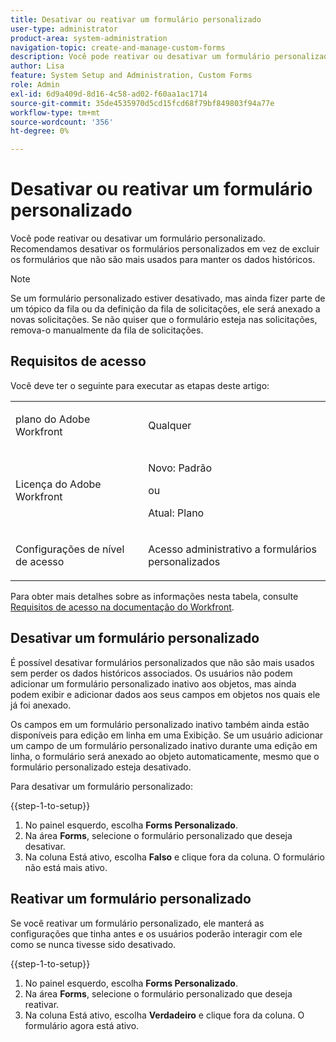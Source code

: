 ```yaml
---
title: Desativar ou reativar um formulário personalizado
user-type: administrator
product-area: system-administration
navigation-topic: create-and-manage-custom-forms
description: Você pode reativar ou desativar um formulário personalizado. Recomendamos desativar os formulários personalizados em vez de excluir os formulários que não são mais usados para manter os dados históricos.
author: Lisa
feature: System Setup and Administration, Custom Forms
role: Admin
exl-id: 6d9a409d-8d16-4c58-ad02-f60aa1ac1714
source-git-commit: 35de4535970d5cd15fcd68f79bf849803f94a77e
workflow-type: tm+mt
source-wordcount: '356'
ht-degree: 0%

---
```


# Desativar ou reativar um formulário personalizado

Você pode reativar ou desativar um formulário personalizado. Recomendamos desativar os formulários personalizados em vez de excluir os formulários que não são mais usados para manter os dados históricos.

>[!NOTE]
>
>Se um formulário personalizado estiver desativado, mas ainda fizer parte de um tópico da fila ou da definição da fila de solicitações, ele será anexado a novas solicitações. Se não quiser que o formulário esteja nas solicitações, remova-o manualmente da fila de solicitações.

## Requisitos de acesso

Você deve ter o seguinte para executar as etapas deste artigo:

<table style="table-layout:auto"> 
 <col> 
 <col> 
 <tbody> 
  <tr data-mc-conditions=""> 
   <td role="rowheader"> <p>plano do Adobe Workfront</p> </td> 
   <td>Qualquer</td> 
  </tr> 
  <tr> 
   <td role="rowheader">Licença do Adobe Workfront</td> 
   <td>
   <p>Novo: Padrão</p>
   <p>ou</p>
   <p>Atual: Plano</p></td> 
  </tr> 
  <tr data-mc-conditions=""> 
   <td role="rowheader">Configurações de nível de acesso</td> 
   <td> <p>Acesso administrativo a formulários personalizados</p></td> 
  </tr>  
 </tbody> 
</table>

Para obter mais detalhes sobre as informações nesta tabela, consulte [Requisitos de acesso na documentação do Workfront](/help/quicksilver/administration-and-setup/add-users/access-levels-and-object-permissions/access-level-requirements-in-documentation.md).

## Desativar um formulário personalizado

É possível desativar formulários personalizados que não são mais usados sem perder os dados históricos associados. Os usuários não podem adicionar um formulário personalizado inativo aos objetos, mas ainda podem exibir e adicionar dados aos seus campos em objetos nos quais ele já foi anexado.

Os campos em um formulário personalizado inativo também ainda estão disponíveis para edição em linha em uma Exibição. Se um usuário adicionar um campo de um formulário personalizado inativo durante uma edição em linha, o formulário será anexado ao objeto automaticamente, mesmo que o formulário personalizado esteja desativado.

Para desativar um formulário personalizado:

{{step-1-to-setup}}

1. No painel esquerdo, escolha **Forms Personalizado**.
1. Na área **Forms**, selecione o formulário personalizado que deseja desativar.
1. Na coluna Está ativo, escolha **Falso** e clique fora da coluna. O formulário não está mais ativo.

## Reativar um formulário personalizado

Se você reativar um formulário personalizado, ele manterá as configurações que tinha antes e os usuários poderão interagir com ele como se nunca tivesse sido desativado.

{{step-1-to-setup}}

1. No painel esquerdo, escolha **Forms Personalizado**.
1. Na área **Forms**, selecione o formulário personalizado que deseja reativar.
1. Na coluna Está ativo, escolha **Verdadeiro** e clique fora da coluna. O formulário agora está ativo.
